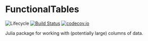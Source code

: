 # FunctionalTables

![Lifecycle](https://img.shields.io/badge/lifecycle-experimental-orange.svg)<!--
![Lifecycle](https://img.shields.io/badge/lifecycle-maturing-blue.svg)
![Lifecycle](https://img.shields.io/badge/lifecycle-stable-green.svg)
![Lifecycle](https://img.shields.io/badge/lifecycle-retired-orange.svg)
![Lifecycle](https://img.shields.io/badge/lifecycle-archived-red.svg)
![Lifecycle](https://img.shields.io/badge/lifecycle-dormant-blue.svg) -->
[![Build Status](https://travis-ci.org/tpapp/FunctionalTables.jl.svg?branch=master)](https://travis-ci.org/tpapp/FunctionalTables.jl)
[![codecov.io](http://codecov.io/github/tpapp/FunctionalTables.jl/coverage.svg?branch=master)](http://codecov.io/github/tpapp/FunctionalTables.jl?branch=master)

Julia package for working with (potentially large) columns of data.
